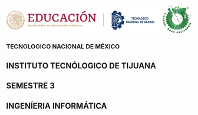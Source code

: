 <html>
<p align="center"><img src="IMG/LOGOTIPO.png"/></p>
<p align="center"><h3>TECNOLOGICO NACIONAL DE MÉXICO</h3></p>
<p align="center"><h2>INSTITUTO TECNÓLOGICO DE TIJUANA</h2></p>
<p align="center"><h2>SEMESTRE 3</h2></p>

<p align="center"><h2>INGENÍERIA INFORMÁTICA</h2></p>
</html>